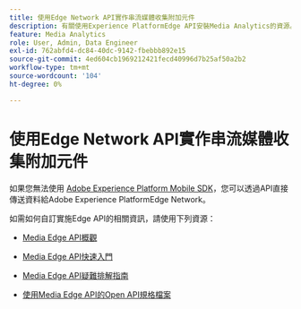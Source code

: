 ```yaml
---
title: 使用Edge Network API實作串流媒體收集附加元件
description: 有關使用Experience PlatformEdge API安裝Media Analytics的資源。
feature: Media Analytics
role: User, Admin, Data Engineer
exl-id: 762abfd4-dc84-40dc-9142-fbebbb892e15
source-git-commit: 4ed604cb1969212421fecd40996d7b25af50a2b2
workflow-type: tm+mt
source-wordcount: '104'
ht-degree: 0%

---
```


# 使用Edge Network API實作串流媒體收集附加元件

如果您無法使用 [Adobe Experience Platform Mobile SDK](/help/implementation/edge/implementation-edge.md)，您可以透過API直接傳送資料給Adobe Experience PlatformEdge Network。

如需如何自訂實施Edge API的相關資訊，請使用下列資源：

* [Media Edge API概觀](https://developer.adobe.com/cja-apis/docs/endpoints/media-edge/)

* [Media Edge API快速入門](https://developer.adobe.com/cja-apis/docs/endpoints/media-edge/getting-started/)

* [Media Edge API疑難排解指南](https://developer.adobe.com/cja-apis/docs/endpoints/media-edge/troubleshooting/)

* [使用Media Edge API的Open API規格檔案](https://developer.adobe.com/cja-apis/docs/endpoints/media-edge/swagger/)
